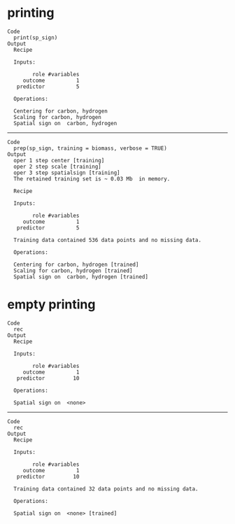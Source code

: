 # printing

    Code
      print(sp_sign)
    Output
      Recipe
      
      Inputs:
      
            role #variables
         outcome          1
       predictor          5
      
      Operations:
      
      Centering for carbon, hydrogen
      Scaling for carbon, hydrogen
      Spatial sign on  carbon, hydrogen

---

    Code
      prep(sp_sign, training = biomass, verbose = TRUE)
    Output
      oper 1 step center [training] 
      oper 2 step scale [training] 
      oper 3 step spatialsign [training] 
      The retained training set is ~ 0.03 Mb  in memory.
      
      Recipe
      
      Inputs:
      
            role #variables
         outcome          1
       predictor          5
      
      Training data contained 536 data points and no missing data.
      
      Operations:
      
      Centering for carbon, hydrogen [trained]
      Scaling for carbon, hydrogen [trained]
      Spatial sign on  carbon, hydrogen [trained]

# empty printing

    Code
      rec
    Output
      Recipe
      
      Inputs:
      
            role #variables
         outcome          1
       predictor         10
      
      Operations:
      
      Spatial sign on  <none>

---

    Code
      rec
    Output
      Recipe
      
      Inputs:
      
            role #variables
         outcome          1
       predictor         10
      
      Training data contained 32 data points and no missing data.
      
      Operations:
      
      Spatial sign on  <none> [trained]


